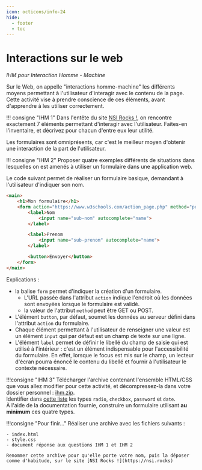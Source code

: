 ```yaml
---
icon: octicons/info-24
hide:
  - footer
  - toc
---
```

# Interactions sur le web
*IHM pour Interaction Homme - Machine*

Sur le Web, on appelle "interactions homme-machine" les différents moyens permettant à l'utilisateur d'interagir avec le contenu de la page. Cette activité vise à prendre conscience de ces éléments, avant d'apprendre à les utiliser correctement.  

!!! consigne "IHM 1"
    Dans l'entête du site [NSI Rocks !](https://nsi.rocks), on rencontre exactement 7 éléments permettant d'interagir avec l'utilisateur. Faites-en l'inventaire, et décrivez pour chacun d'entre eux leur utilité.

Les formulaires sont omniprésents, car c'est le meilleur moyen d'obtenir une interaction de la part de l'utilisateur.

!!! consigne "IHM 2"
    Proposer quatre exemples différents de situations dans lesquelles on est amenés à utiliser un formulaire dans une application web.

Le code suivant permet de réaliser un formulaire basique, demandant à l'utilisateur d'indiquer son nom.

```html
<main>
    <h1>Mon formulaire</h1>
    <form action="https://www.w3schools.com/action_page.php" method="post">
        <label>Nom 
            <input name="sub-nom" autocomplete="name">
        </label>

        <label>Prenom 
            <input name="sub-prenom" autocomplete="name">
        </label>

        <button>Envoyer</button>
    </form>
</main>
```
Explications :  

- la balise `form` permet d'indiquer la création d'un formulaire.  
    - L'URL passée dans l'attribut `action` indique l'endroit où les données sont envoyées lorsque le formulaire est validé.  
    - la valeur de l'attribut `method` peut être GET ou POST.  
- L'élément `button`, par défaut, soumet les données au serveur défini dans l'attribut `action` du formulaire.  
- Chaque élément permettant à l'utilisateur de renseigner une valeur est un élément `input` qui par défaut est un champ de texte sur une ligne.  
- L'élément `label` permet de définir le libellé du champ de saisie qui est utilisé à l'intérieur : c'est un élément indispensable pour l'accessibilité du formulaire. En effet, lorsque le focus est mis sur le champ, un lecteur d'écran pourra énoncé le contenu du libellé et fournir à l'utilisateur le contexte nécessaire.

!!!consigne "IHM 3"
    Télécharger l'archive contenant l'ensemble HTML/CSS que vous allez modifier pour cette activité, et décompressez-la dans votre dossier personnel : [ihm.zip](https://github.com/mathieunicolas/nsi/raw/master/docs/files/ihm.zip).  
    Identifier dans [cette liste](https://developer.mozilla.org/fr/docs/Web/HTML/Element/input#les_diff%C3%A9rents_types_de_champs_input) les types `radio`, `checkbox`, `password` et `date`.  
    À l'aide de la documentation fournie, construire un formulaire utilisant **au minimum** ces quatre types.


!!!consigne "Pour finir..."
    Réaliser une archive avec les fichiers suivants :

    - index.html
    - style.css
    - document réponse aux questions IHM 1 et IHM 2

    Renommer cette archive pour qu'elle porte votre nom, puis la déposer comme d'habitude, sur le site [NSI Rocks !](https://nsi.rocks)
